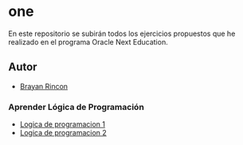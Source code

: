 # one

En este repositorio se subirán todos los ejercicios propuestos que he realizado en el programa Oracle Next Education.

## Autor

- [Brayan Rincon](https://github.com/brayanrbx)

### Aprender Lógica de Programación

- [Logica de programacion 1](https://github.com/brayanrbx/one/principiante-programacion/logica-programacion-p1)
- [Logica de programacion 2](https://github.com/brayanrbx/one/principiante-programacion/logica-programacion-p2)